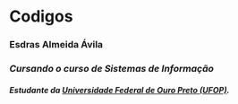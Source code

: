 # Codigos

### Esdras Almeida Ávila 

### *Cursando o curso de Sistemas de Informação*

#### *Estudante da [Universidade Federal de Ouro Preto (UFOP)](http://www.ufop.br).*


